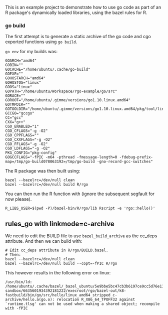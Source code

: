 This is an example project to demonstrate how to use go code as part of an R
package's dynamically loaded libraries, using the bazel rules for R.

### go build

The first attempt is to generate a static archive of the go code and cgo
exported functions using `go build`.

`go env` for my builds was:
```
GOARCH="amd64"
GOBIN=""
GOCACHE="/home/ubuntu/.cache/go-build"
GOEXE=""
GOHOSTARCH="amd64"
GOHOSTOS="linux"
GOOS="linux"
GOPATH="/home/ubuntu/Workspace/rgo-example/go/src"
GORACE=""
GOROOT="/home/ubuntu/.gimme/versions/go1.10.linux.amd64"
GOTMPDIR=""
GOTOOLDIR="/home/ubuntu/.gimme/versions/go1.10.linux.amd64/pkg/tool/linux_amd64"
GCCGO="gccgo"
CC="gcc"
CXX="g++"
CGO_ENABLED="1"
CGO_CFLAGS="-g -O2"
CGO_CPPFLAGS=""
CGO_CXXFLAGS="-g -O2"
CGO_FFLAGS="-g -O2"
CGO_LDFLAGS="-g -O2"
PKG_CONFIG="pkg-config"
GOGCCFLAGS="-fPIC -m64 -pthread -fmessage-length=0 -fdebug-prefix-map=/tmp/go-build078063192=/tmp/go-build -gno-record-gcc-switches"
```

The R package was then built using:
```
bazel --bazelrc=/dev/null clean
bazel --bazelrc=/dev/null build R/rgo
```

You can then run the R function with (ignore the subsequent segfault for now please).
```
R_LIBS_USER=$(pwd -P)/bazel-bin/R/rgo/lib Rscript -e 'rgo::hello()'
```

## rules_go with linkmode=c-archive

We need to edit the BUILD file to use `bazel_build_archive` as the cc_deps attribute.
And then we can build with:
```
# Edit cc_deps attribute in R/rgo/BUILD.bazel.
# Then:
bazel --bazelrc=/dev/null clean
bazel --bazelrc=/dev/null build --copt=-fPIC R/rgo
```

This however results in the following error on linux:
```
/usr/bin/ld: /home/ubuntu/.cache/bazel/_bazel_ubuntu/5e9bbe5bc47cb3b6197ce9cc5d76e117/bazel-sandbox/6635601934392181222/execroot/rgo/bazel-out/k8-fastbuild/bin/go/src/hello/linux_amd64_stripped_c-archive/hello.a(go.o): relocation R_X86_64_TPOFF32 against `runtime.tlsg' can not be used when making a shared object; recompile with -fPIC
```
